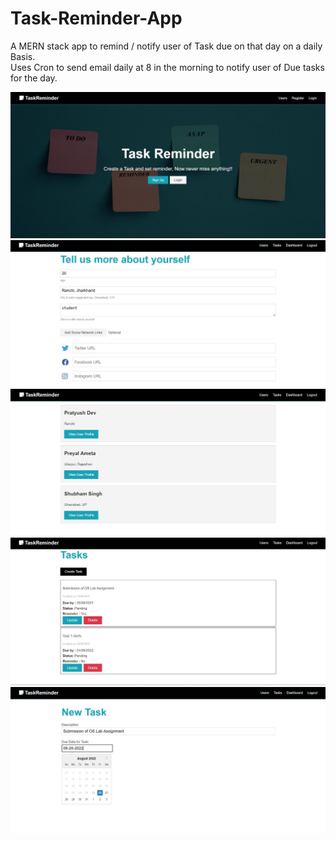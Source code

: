 # Task-Reminder-App
A MERN stack app to remind / notify user of Task due on that day on a daily Basis.</br>
Uses Cron to send email daily at 8 in the morning to notify user of Due tasks for the day.

![image](./client/src/img/Screenshot%202022-06-06%20173603.jpg)
![image](./client/src/img/Screenshot%202022-08-25%20180554.jpg)
![image](./client/src/img/Screenshot%202022-08-25%20182651.jpg)
![image](./client/src/img/Screenshot%202022-08-25%20181528.jpg)
![image](./client/src/img/Screenshot%202022-08-25%20180850.jpg)